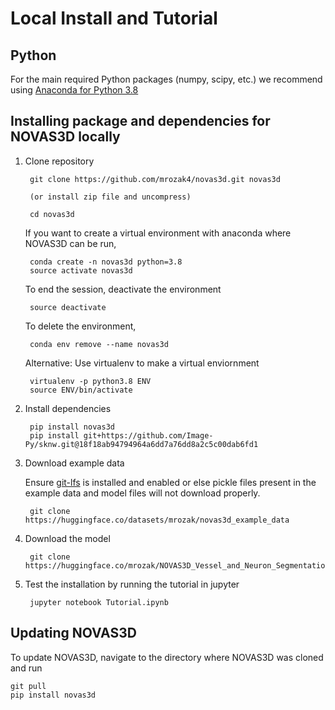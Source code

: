 # Local Install and Tutorial

## Python
For the main required Python packages (numpy, scipy, etc.) we recommend using
[Anaconda for Python 3.8](https://www.continuum.io/downloads)


## Installing package and dependencies for NOVAS3D locally

1. Clone repository

        git clone https://github.com/mrozak4/novas3d.git novas3d

        (or install zip file and uncompress)

        cd novas3d

    If you want to create a virtual environment with anaconda where NOVAS3D can be run,

        conda create -n novas3d python=3.8
        source activate novas3d
    
    To end the session, deactivate the environment
    
        source deactivate
    
    To delete the environment,
    
        conda env remove --name novas3d

    Alternative: Use virtualenv to make a virtual enviornment
        
        virtualenv -p python3.8 ENV
        source ENV/bin/activate

2. Install dependencies
    
        pip install novas3d
        pip install git+https://github.com/Image-Py/sknw.git@18f18ab94794964a6dd7a76dd8a2c5c00dab6fd1

3. Download example data
     
     Ensure [git-lfs](https://git-lfs.com/) is installed and enabled or else pickle files present in the example data and model files will not download properly.

        git clone https://huggingface.co/datasets/mrozak/novas3d_example_data

4. Download the model

        git clone https://huggingface.co/mrozak/NOVAS3D_Vessel_and_Neuron_Segmentation


5. Test the installation by running the tutorial in jupyter 

        jupyter notebook Tutorial.ipynb

## Updating NOVAS3D
To update NOVAS3D, navigate to the directory where NOVAS3D was cloned and run

    git pull
    pip install novas3d
                                                                                                